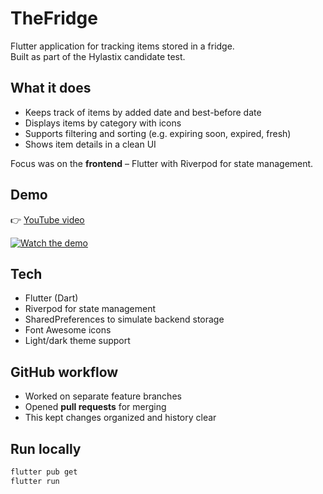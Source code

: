 # TheFridge

Flutter application for tracking items stored in a fridge.  
Built as part of the Hylastix candidate test.

## What it does
- Keeps track of items by added date and best-before date
- Displays items by category with icons
- Supports filtering and sorting (e.g. expiring soon, expired, fresh)
- Shows item details in a clean UI

Focus was on the **frontend** – Flutter with Riverpod for state management.

## Demo
👉 [YouTube video](https://www.youtube.com/shorts/3TpIgeU3PTM)

[![Watch the demo](https://img.youtube.com/vi/3TpIgeU3PTM/0.jpg)](https://www.youtube.com/shorts/3TpIgeU3PTM)

## Tech
- Flutter (Dart)
- Riverpod for state management
- SharedPreferences to simulate backend storage
- Font Awesome icons
- Light/dark theme support

## GitHub workflow
- Worked on separate feature branches
- Opened **pull requests** for merging
- This kept changes organized and history clear

## Run locally
```bash
flutter pub get
flutter run
